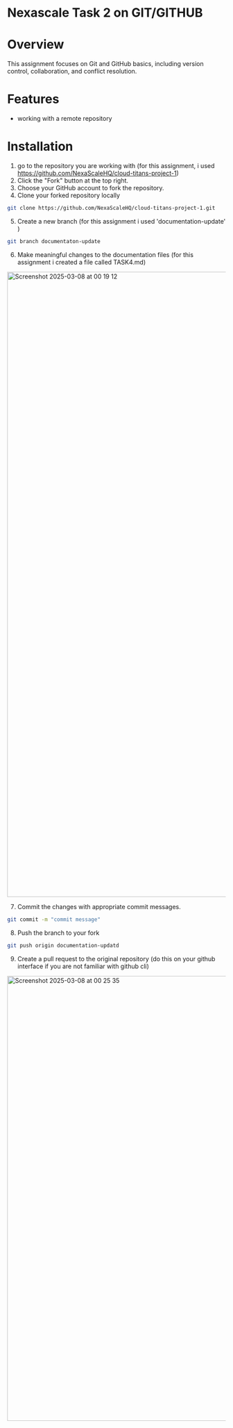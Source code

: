 # Nexascale Task 2 on GIT/GITHUB

# Overview

This assignment focuses on Git and GitHub basics, including version control, collaboration, and conflict resolution. 

# Features

- working with a remote repository

# Installation

1. go to the repository you are working with (for this assignment, i used https://github.com/NexaScaleHQ/cloud-titans-project-1)
2. Click the "Fork" button at the top right.
3. Choose your GitHub account to fork the repository.
4. Clone your forked repository locally
   

``` bash
git clone https://github.com/NexaScaleHQ/cloud-titans-project-1.git
```


5. Create a new branch (for this assignment i used 'documentation-update' )
   

``` bash
git branch documentaton-update
```


6. Make meaningful changes to the documentation files (for this assignment i created a file called TASK4.md)
   

<img width="1440" alt="Screenshot 2025-03-08 at 00 19 12" src="https://github.com/user-attachments/assets/f7f915f8-d893-4e1a-b946-0af95146bd2a" />


7. Commit the changes with appropriate commit messages.
   

``` bash
git commit -m "commit message"
```


8. Push the branch to your fork


``` bash
git push origin documentation-updatd
```


9. Create a pull request to the original repository (do this on your github interface if you are not familiar with github cli)
    

<img width="1025" alt="Screenshot 2025-03-08 at 00 25 35" src="https://github.com/user-attachments/assets/a91695f9-a995-4af7-b185-ff451880d242" />










